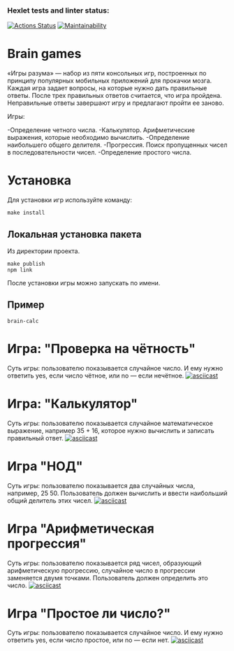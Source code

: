 ### Hexlet tests and linter status:
[![Actions Status](https://github.com/kobayskiy/frontend-project-44/actions/workflows/hexlet-check.yml/badge.svg)](https://github.com/kobayskiy/frontend-project-44/actions)
[![Maintainability](https://api.codeclimate.com/v1/badges/a4a24dfe5c943daea9c5/maintainability)](https://codeclimate.com/github/kobayskiy/frontend-project-44/maintainability)

# Brain games
«Игры разума» — набор из пяти консольных игр, построенных по принципу популярных мобильных приложений для прокачки мозга. Каждая игра задает вопросы, на которые нужно дать правильные ответы. После трех правильных ответов считается, что игра пройдена. Неправильные ответы завершают игру и предлагают пройти ее заново.

Игры:

-Определение четного числа.
-Калькулятор. Арифметические выражения, которые необходимо вычислить.
-Определение наибольшего общего делителя.
-Прогрессия. Поиск пропущенных чисел в последовательности чисел.
-Определение простого числа.

# Установка 
Для установки игр используйте команду:
```
make install
```

## Локальная установка пакета
Из директории проекта.
```
make publish
npm link
```
После установки игры можно запускать по имени.
## Пример
```
brain-calc
```

# Игра: "Проверка на чётность"
Суть игры: пользователю показывается случайное число. И ему нужно ответить yes, если число чётное, или no — если нечётное.
[![asciicast](https://asciinema.org/a/kEm7HZI9HFdm7xjNHIR6jCHU2.svg)](https://asciinema.org/a/kEm7HZI9HFdm7xjNHIR6jCHU2)

# Игра: "Калькулятор"
Суть игры: пользователю показывается случайное математическое выражение, например 35 + 16, которое нужно вычислить и записать правильный ответ.
[![asciicast](https://asciinema.org/a/2WpRMNFtWEhtCLNxesy6601eG.svg)](https://asciinema.org/a/2WpRMNFtWEhtCLNxesy6601eG)

# Игра "НОД"
Суть игры: пользователю показывается два случайных числа, например, 25 50. Пользователь должен вычислить и ввести наибольший общий делитель этих чисел.
[![asciicast](https://asciinema.org/a/DIkC6Ww3FNx81A2SXJQuvaEsa.svg)](https://asciinema.org/a/DIkC6Ww3FNx81A2SXJQuvaEsa)

# Игра "Арифметическая прогрессия"
Суть игры: пользователю показывается ряд чисел, образующий арифметическую прогрессию, случайное число в прогрессии заменяется двумя точками. Пользователь должен определить это число.
[![asciicast](https://asciinema.org/a/9wdBznAOxO8B65SXfBoZFzbzX.svg)](https://asciinema.org/a/9wdBznAOxO8B65SXfBoZFzbzX)

# Игра "Простое ли число?"
Суть игры: пользователю показывается случайное число. И ему нужно ответить yes, если число простое, или no — если нет.
[![asciicast](https://asciinema.org/a/gyOCOS8LSiU2GkHAxMhsWJHv0.svg)](https://asciinema.org/a/gyOCOS8LSiU2GkHAxMhsWJHv0)
